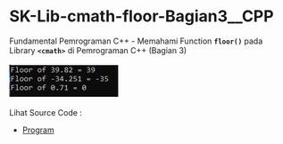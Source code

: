 # SK-Lib-cmath-floor-Bagian3__CPP
Fundamental Pemrograman C++ - Memahami Function <code><b>floor()</b></code> pada Library <code><b>&lt;cmath></b></code> di Pemrograman C++ (Bagian 3)<br><br>
<img src="https://github.com/RizkyKhapidsyah/SK-Lib-cmath-floor-Bagian3__CPP/blob/master/SK-Lib-cmath-floor-Bagian3__CPP/result/001.PNG"><br><br>
Lihat Source Code : <br>
- <a href="https://github.com/RizkyKhapidsyah/SK-Lib-cmath-floor-Bagian3__CPP/blob/master/SK-Lib-cmath-floor-Bagian3__CPP/Source.cpp">Program</a>

